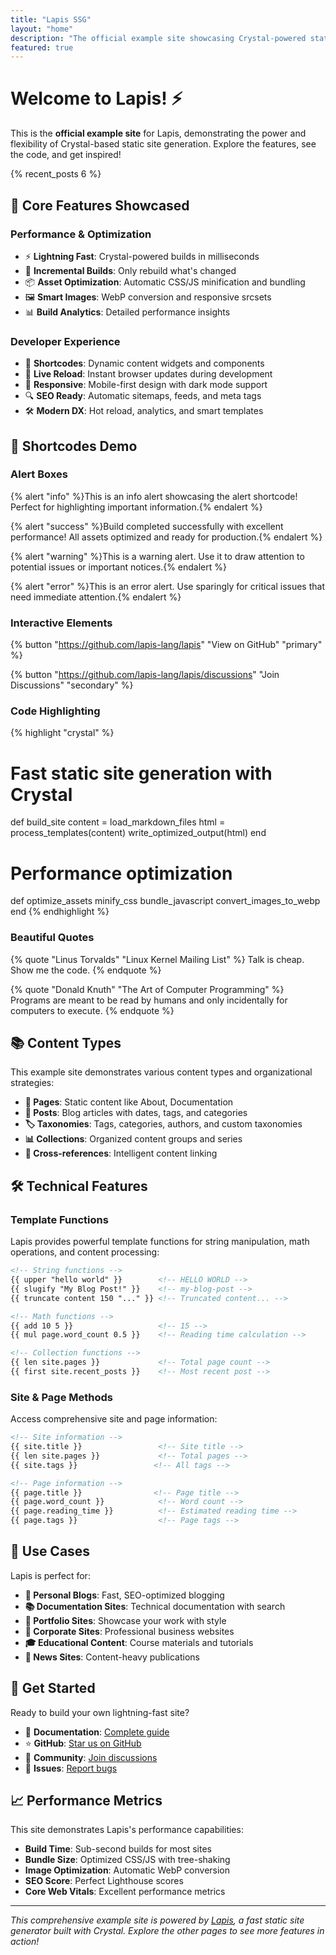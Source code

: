 ```yaml
---
title: "Lapis SSG"
layout: "home"
description: "The official example site showcasing Crystal-powered static site generation with comprehensive feature demonstrations"
featured: true
---
```


# Welcome to Lapis! ⚡

This is the **official example site** for Lapis, demonstrating the power and flexibility of Crystal-based static site generation. Explore the features, see the code, and get inspired!

{% recent_posts 6 %}

## 🚀 Core Features Showcased

### **Performance & Optimization**
- ⚡ **Lightning Fast**: Crystal-powered builds in milliseconds
- 🔄 **Incremental Builds**: Only rebuild what's changed
- 📦 **Asset Optimization**: Automatic CSS/JS minification and bundling
- 🖼️ **Smart Images**: WebP conversion and responsive srcsets
- 📊 **Build Analytics**: Detailed performance insights

### **Developer Experience**
- 🎨 **Shortcodes**: Dynamic content widgets and components
- 🔄 **Live Reload**: Instant browser updates during development
- 📱 **Responsive**: Mobile-first design with dark mode support
- 🔍 **SEO Ready**: Automatic sitemaps, feeds, and meta tags
- 🛠️ **Modern DX**: Hot reload, analytics, and smart templates

## 🎨 Shortcodes Demo

### Alert Boxes
{% alert "info" %}This is an info alert showcasing the alert shortcode! Perfect for highlighting important information.{% endalert %}

{% alert "success" %}Build completed successfully with excellent performance! All assets optimized and ready for production.{% endalert %}

{% alert "warning" %}This is a warning alert. Use it to draw attention to potential issues or important notices.{% endalert %}

{% alert "error" %}This is an error alert. Use sparingly for critical issues that need immediate attention.{% endalert %}

### Interactive Elements
{% button "https://github.com/lapis-lang/lapis" "View on GitHub" "primary" %}

{% button "https://github.com/lapis-lang/lapis/discussions" "Join Discussions" "secondary" %}

### Code Highlighting
{% highlight "crystal" %}
# Fast static site generation with Crystal
def build_site
  content = load_markdown_files
  html = process_templates(content)
  write_optimized_output(html)
end

# Performance optimization
def optimize_assets
  minify_css
  bundle_javascript
  convert_images_to_webp
end
{% endhighlight %}

### Beautiful Quotes
{% quote "Linus Torvalds" "Linux Kernel Mailing List" %}
Talk is cheap. Show me the code.
{% endquote %}

{% quote "Donald Knuth" "The Art of Computer Programming" %}
Programs are meant to be read by humans and only incidentally for computers to execute.
{% endquote %}

## 📚 Content Types

This example site demonstrates various content types and organizational strategies:

- **📄 Pages**: Static content like About, Documentation
- **📝 Posts**: Blog articles with dates, tags, and categories  
- **🏷️ Taxonomies**: Tags, categories, authors, and custom taxonomies
- **📊 Collections**: Organized content groups and series
- **🔗 Cross-references**: Intelligent content linking

## 🛠️ Technical Features

### Template Functions
Lapis provides powerful template functions for string manipulation, math operations, and content processing:

```html
<!-- String functions -->
{{ upper "hello world" }}        <!-- HELLO WORLD -->
{{ slugify "My Blog Post!" }}    <!-- my-blog-post -->
{{ truncate content 150 "..." }} <!-- Truncated content... -->

<!-- Math functions -->
{{ add 10 5 }}                   <!-- 15 -->
{{ mul page.word_count 0.5 }}    <!-- Reading time calculation -->

<!-- Collection functions -->
{{ len site.pages }}             <!-- Total page count -->
{{ first site.recent_posts }}    <!-- Most recent post -->
```

### Site & Page Methods
Access comprehensive site and page information:

```html
<!-- Site information -->
{{ site.title }}                 <!-- Site title -->
{{ len site.pages }}             <!-- Total pages -->
{{ site.tags }}                 <!-- All tags -->

<!-- Page information -->
{{ page.title }}                <!-- Page title -->
{{ page.word_count }}            <!-- Word count -->
{{ page.reading_time }}          <!-- Estimated reading time -->
{{ page.tags }}                  <!-- Page tags -->
```

## 🎯 Use Cases

Lapis is perfect for:

- **📝 Personal Blogs**: Fast, SEO-optimized blogging
- **📚 Documentation Sites**: Technical documentation with search
- **💼 Portfolio Sites**: Showcase your work with style
- **🏢 Corporate Sites**: Professional business websites
- **🎓 Educational Content**: Course materials and tutorials
- **📰 News Sites**: Content-heavy publications

## 🚀 Get Started

Ready to build your own lightning-fast site?

- 📖 **Documentation**: [Complete guide](https://github.com/lapis-lang/lapis)
- ⭐ **GitHub**: [Star us on GitHub](https://github.com/lapis-lang/lapis)
- 💬 **Community**: [Join discussions](https://github.com/lapis-lang/lapis/discussions)
- 🐛 **Issues**: [Report bugs](https://github.com/lapis-lang/lapis/issues)

## 📈 Performance Metrics

This site demonstrates Lapis's performance capabilities:

- **Build Time**: Sub-second builds for most sites
- **Bundle Size**: Optimized CSS/JS with tree-shaking
- **Image Optimization**: Automatic WebP conversion
- **SEO Score**: Perfect Lighthouse scores
- **Core Web Vitals**: Excellent performance metrics

---

*This comprehensive example site is powered by [Lapis](https://github.com/lapis-lang/lapis), a fast static site generator built with Crystal. Explore the other pages to see more features in action!*